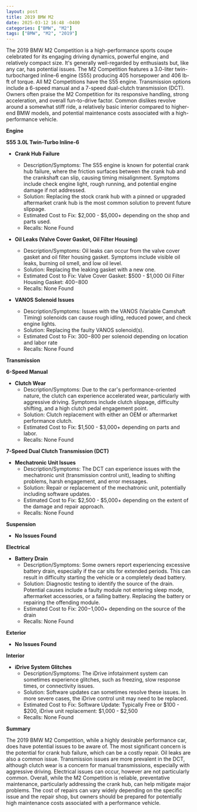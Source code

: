 ```yaml
---
layout: post
title: 2019 BMW M2
date: 2025-03-12 16:48 -0400
categories: ["BMW", "M2"]
tags: ["BMW", "M2", "2019"]
---
```

The 2019 BMW M2 Competition is a high-performance sports coupe celebrated for its engaging driving dynamics, powerful engine, and relatively compact size. It's generally well-regarded by enthusiasts but, like any car, has potential issues. The M2 Competition features a 3.0-liter twin-turbocharged inline-6 engine (S55) producing 405 horsepower and 406 lb-ft of torque. All M2 Competitions have the S55 engine. Transmission options include a 6-speed manual and a 7-speed dual-clutch transmission (DCT). Owners often praise the M2 Competition for its responsive handling, strong acceleration, and overall fun-to-drive factor. Common dislikes revolve around a somewhat stiff ride, a relatively basic interior compared to higher-end BMW models, and potential maintenance costs associated with a high-performance vehicle.

**Engine**

**S55 3.0L Twin-Turbo Inline-6**

*   **Crank Hub Failure**
    *   Description/Symptoms: The S55 engine is known for potential crank hub failure, where the friction surfaces between the crank hub and the crankshaft can slip, causing timing misalignment. Symptoms include check engine light, rough running, and potential engine damage if not addressed.
    *   Solution: Replacing the stock crank hub with a pinned or upgraded aftermarket crank hub is the most common solution to prevent future slippage.
    *   Estimated Cost to Fix: $2,000 - $5,000+ depending on the shop and parts used.
    *   Recalls: None Found

*   **Oil Leaks (Valve Cover Gasket, Oil Filter Housing)**
    *   Description/Symptoms: Oil leaks can occur from the valve cover gasket and oil filter housing gasket. Symptoms include visible oil leaks, burning oil smell, and low oil level.
    *   Solution: Replacing the leaking gasket with a new one.
    *   Estimated Cost to Fix:
Valve Cover Gasket: $500 - $1,000
Oil Filter Housing Gasket: $400-$800
    *   Recalls: None Found

*   **VANOS Solenoid Issues**
    *   Description/Symptoms: Issues with the VANOS (Variable Camshaft Timing) solenoids can cause rough idling, reduced power, and check engine lights.
    *   Solution: Replacing the faulty VANOS solenoid(s).
    *   Estimated Cost to Fix: $300-$800 per solenoid depending on location and labor rate
    *   Recalls: None Found

**Transmission**

**6-Speed Manual**

*   **Clutch Wear**
    *   Description/Symptoms: Due to the car's performance-oriented nature, the clutch can experience accelerated wear, particularly with aggressive driving. Symptoms include clutch slippage, difficulty shifting, and a high clutch pedal engagement point.
    *   Solution: Clutch replacement with either an OEM or aftermarket performance clutch.
    *   Estimated Cost to Fix: $1,500 - $3,000+ depending on parts and labor.
    *   Recalls: None Found

**7-Speed Dual Clutch Transmission (DCT)**

*   **Mechatronic Unit Issues**
    *   Description/Symptoms: The DCT can experience issues with the mechatronic unit (transmission control unit), leading to shifting problems, harsh engagement, and error messages.
    *   Solution: Repair or replacement of the mechatronic unit, potentially including software updates.
    *   Estimated Cost to Fix: $2,500 - $5,000+ depending on the extent of the damage and repair approach.
    *   Recalls: None Found

**Suspension**

*   **No Issues Found**

**Electrical**

*   **Battery Drain**
    * Description/Symptoms: Some owners report experiencing excessive battery drain, especially if the car sits for extended periods. This can result in difficulty starting the vehicle or a completely dead battery.
    * Solution: Diagnostic testing to identify the source of the drain. Potential causes include a faulty module not entering sleep mode, aftermarket accessories, or a failing battery. Replacing the battery or repairing the offending module.
    * Estimated Cost to Fix: $200-$1,000+ depending on the source of the drain
    * Recalls: None Found

**Exterior**

*   **No Issues Found**

**Interior**

*   **iDrive System Glitches**
    *   Description/Symptoms: The iDrive infotainment system can sometimes experience glitches, such as freezing, slow response times, or connectivity issues.
    *   Solution: Software updates can sometimes resolve these issues. In more severe cases, the iDrive control unit may need to be replaced.
    *   Estimated Cost to Fix: Software Update: Typically Free or $100 - $200, iDrive unit replacement: $1,000 - $2,500
    *   Recalls: None Found

**Summary**

The 2019 BMW M2 Competition, while a highly desirable performance car, does have potential issues to be aware of. The most significant concern is the potential for crank hub failure, which can be a costly repair. Oil leaks are also a common issue. Transmission issues are more prevalent in the DCT, although clutch wear is a concern for manual transmissions, especially with aggressive driving. Electrical issues can occur, however are not particularly common. Overall, while the M2 Competition is reliable, preventative maintenance, particularly addressing the crank hub, can help mitigate major problems. The cost of repairs can vary widely depending on the specific issue and the repair shop, but owners should be prepared for potentially high maintenance costs associated with a performance vehicle.

